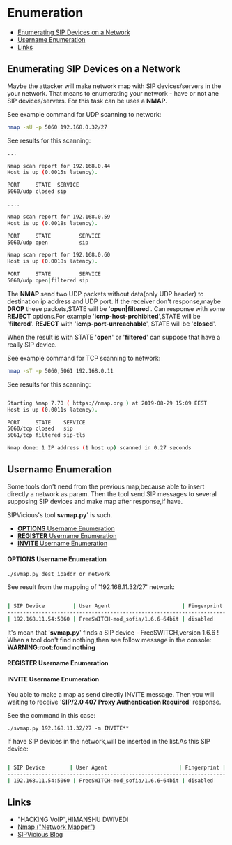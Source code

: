 # Enumeration

* [Enumerating SIP Devices on a Network](#enumerating-sip-devices-on-a-network)
* [Username Enumeration](#username-enumeration)
* [Links](#Links)

## Enumerating SIP Devices on a Network

  Maybe the attacker will make network map with SIP devices/servers in the your network.
That means to enumerating your network - have or not ane SIP devices/servers.
For this task can be uses a **NMAP**.

See example command for UDP scanning to network:

``` bash
nmap -sU -p 5060 192.168.0.32/27
```

See results for this scanning:
``` bash
...

Nmap scan report for 192.168.0.44
Host is up (0.0015s latency).

PORT     STATE  SERVICE
5060/udp closed sip

....

Nmap scan report for 192.168.0.59
Host is up (0.0018s latency).

PORT     STATE         SERVICE
5060/udp open          sip

Nmap scan report for 192.168.0.60
Host is up (0.0018s latency).

PORT     STATE         SERVICE
5060/udp open|filtered sip

```

The **NMAP** send two UDP packets without data(only UDP header) to destination ip address and UDP port.
If the receiver don't response,maybe **DROP** these packets,STATE will be '**open|filtered**'.
Can response with some **REJECT** options.For example '**icmp-host-prohibited**',STATE will be '**filtered**'.
**REJECT** with '**icmp-port-unreachable**', STATE will be '**closed**'.

When the result is with STATE '**open**' or '**filtered**' can suppose that have a really SIP device.


See example command for TCP scanning to network:

``` bash
nmap -sT -p 5060,5061 192.168.0.11
```

See results for this scanning:
``` bash

Starting Nmap 7.70 ( https://nmap.org ) at 2019-08-29 15:09 EEST
Host is up (0.0011s latency).

PORT     STATE    SERVICE
5060/tcp closed   sip
5061/tcp filtered sip-tls

Nmap done: 1 IP address (1 host up) scanned in 0.27 seconds

```


## Username Enumeration

  Some tools don't need from the previous map,because able to insert directly a network as param.
Then the tool send SIP messages to several supposing SIP devices and make map after response,if have.

SIPVicious's tool **svmap.py**' is such.

<!--* Enumerating SIP Usernames with Error Messages.-->
* [**OPTIONS** Username Enumeration](#options-username-enumeration)
* [**REGISTER** Username Enumeration](#register-username-enumeration)
* [**INVITE**  Username Enumeration](#invite-username-enumeration)
<!--* [**NOTIFY**  Username Enumeration](notify-username-enumeration)-->


#### **OPTIONS** Username Enumeration

```
./svmap.py dest_ipaddr or network
```

See result from the mapping of '192.168.11.32/27' network:
``` bash

| SIP Device         | User Agent                       | Fingerprint |
----------------------------------------------------------------------
| 192.168.11.54:5060 | FreeSWITCH-mod_sofia/1.6.6~64bit | disabled    |

```

It's mean that '**svmap.py**' finds a SIP device - FreeSWITCH,version 1.6.6 !
When a tool don't find nothing,then see follow message in the console: **WARNING:root:found nothing**

<!-- sip

svmap.py send to 192.168.11.54.5060 follow message:

OPTIONS sip:100@192.168.11.54 SIP/2.0
Via: SIP/2.0/UDP 127.0.0.1:5060;branch=z9hG4bK-1279845454;rport
Content-Length: 0
From: "sipvicious"<sip:100@1.1.1.1>;tag=3265326637663336313363340131333436363034303138
Accept: application/sdp
User-Agent: Zoiper
To: "sipvicious"<sip:100@1.1.1.1>
Contact: sip:100@127.0.0.1:5060
CSeq: 1 OPTIONS
Call-ID: 260690755765159327651007
Max-Forwards: 70


192.168.11.54.5060 send to svmap.py follow response:

SIP/2.0 200 OK
Via: SIP/2.0/UDP 127.0.0.1:5060;branch=z9hG4bK-1279845454;rport=5060;received=185.4.80.9
From: "sipvicious" <sip:100@1.1.1.1>;tag=3265326637663336313363340131333436363034303138
To: "sipvicious" <sip:100@1.1.1.1>;tag=jQ9Z467r94FSm
Call-ID: 260690755765159327651007
CSeq: 1 OPTIONS
Contact: <sip:192.168.11.54>
User-Agent: FreeSWITCH-mod_sofia/1.6.6~64bit
Accept: application/sdp
Allow: INVITE, ACK, BYE, CANCEL, OPTIONS, MESSAGE, INFO, UPDATE, REGISTER, REFER, NOTIFY, PUBLISH, SUBSCRIBE
Supported: timer, path, replaces
Allow-Events: talk, hold, conference, presence, as-feature-event, dialog, line-seize, call-info, sla, include-session-description, presence.winfo, message-summary, refer
Content-Length: 0

-->




#### **REGISTER** Username Enumeration
   

#### **INVITE** Username Enumeration

  You able to make a map as send directly INVITE message.
Then you will waiting to receive '**SIP/2.0 407 Proxy Authentication Required**' response.

See the command in this case:
```
./svmap.py 192.168.11.32/27 -m INVITE**
```

If have SIP devices in the network,will be inserted in the list.As this SIP device:

``` bash

| SIP Device        | User Agent                       | Fingerprint |
----------------------------------------------------------------------
| 192.168.11.54:5060 | FreeSWITCH-mod_sofia/1.6.6~64bit | disabled    |

```

<!--
14:05:20.299004 IP (tos 0x0, ttl 60, id 45255, offset 0, flags [DF], proto UDP (17), length 421)
    185.4.80.9.5060 > 46.47.127.54.5060: SIP, length: 393
	INVITE sip:100@46.47.127.54 SIP/2.0
	Via: SIP/2.0/UDP 127.0.0.1:5060;branch=z9hG4bK-2238248617;rport
	Content-Length: 0
	From: "sipvicious"<sip:100@1.1.1.1>;tag=3265326637663336313363340132373632313034383732
	Accept: application/sdp
	User-Agent: Zoiper
	To: "sipvicious"<sip:100@1.1.1.1>
	Contact: sip:100@127.0.0.1:5060
	CSeq: 1 INVITE
	Call-ID: 413441024767659234813129
	Max-Forwards: 70
	
	
14:05:20.299264 IP (tos 0x0, ttl 64, id 1581, offset 0, flags [none], proto UDP (17), length 381)
    46.47.127.54.5060 > 185.4.80.9.5060: SIP, length: 353
	SIP/2.0 100 Trying
	Via: SIP/2.0/UDP 127.0.0.1:5060;branch=z9hG4bK-2238248617;rport=5060;received=185.4.80.9
	From: "sipvicious" <sip:100@1.1.1.1>;tag=3265326637663336313363340132373632313034383732
	To: "sipvicious" <sip:100@1.1.1.1>
	Call-ID: 413441024767659234813129
	CSeq: 1 INVITE
	User-Agent: FreeSWITCH-mod_sofia/1.6.6~64bit
	Content-Length: 0
	
	
14:05:20.301667 IP (tos 0x0, ttl 64, id 1582, offset 0, flags [none], proto UDP (17), length 879)
    46.47.127.54.5060 > 185.4.80.9.5060: SIP, length: 851
	SIP/2.0 407 Proxy Authentication Required
	Via: SIP/2.0/UDP 127.0.0.1:5060;branch=z9hG4bK-2238248617;rport=5060;received=185.4.80.9
	From: "sipvicious" <sip:100@1.1.1.1>;tag=3265326637663336313363340132373632313034383732
	To: "sipvicious" <sip:100@1.1.1.1>;tag=UHy2KaKgFU89m
	Call-ID: 413441024767659234813129
	CSeq: 1 INVITE
	User-Agent: FreeSWITCH-mod_sofia/1.6.6~64bit
	Accept: application/sdp
	Allow: INVITE, ACK, BYE, CANCEL, OPTIONS, MESSAGE, INFO, UPDATE, REGISTER, REFER, NOTIFY, PUBLISH, SUBSCRIBE
	Supported: timer, path, replaces
	Allow-Events: talk, hold, conference, presence, as-feature-event, dialog, line-seize, call-info, sla, include-session-description, presence.winfo, message-summary, refer
	Proxy-Authenticate: Digest realm="1.1.1.1", nonce="e3ff4d9a-ca4c-11e9-8d2a-ebdf9d5de328", algorithm=MD5, qop="auth"
	Content-Length: 0

-->

<!-- #### **NOTIFY** Username Enumeration -->


## Links

* "HACKING VoIP",HIMANSHU DWIVEDI
* [Nmap ("Network Mapper")](https://nmap.org/)
* [SIPVicious Blog](http://blog.sipvicious.org/)